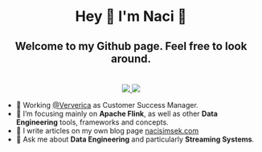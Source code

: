 <!--
**nacisimsek/nacisimsek** is a ✨ _special_ ✨ repository because its `README.md` (this file) appears on your GitHub profile.

Here are some ideas to get you started:

- 🔭 I’m currently working on ...
- 🌱 I’m currently learning ...
- 👯 I’m looking to collaborate on ...
- 🤔 I’m looking for help with ...
- 💬 Ask me about ...
- 📫 How to reach me: ...
- 😄 Pronouns: ...
- ⚡ Fun fact: ...
-->



# <p align="center">Hey 👋 I'm Naci 🌴</p>

## <p align="center">Welcome to my Github page. Feel free to look around.</p>

<p align="center"><br/>
 <a href="https://www.linkedin.com/in/nacisimsek/">
  <img src="https://img.shields.io/badge/linkedin-Naci%20Simsek-blue?style=flat-square&logo=linkedin">
 </a>
 <a href="mailto:nacisimsek@gmail.com">
  <img src="https://img.shields.io/badge/Email-nacisimsek%40gmail.com-red?style=flat-square&logo=gmail&logoColor=white">
 </a>
</p>

- 🔭 Working [@Ververica](https://www.ververica.com/) as Customer Success Manager.
- 🌱 I’m focusing mainly on **Apache Flink**, as well as other **Data Engineering** tools, frameworks and concepts.
- 📝 I write articles on my own blog page [nacisimsek.com](https://nacisimsek.com)
- 💬 Ask me about **Data Engineering** and particularly **Streaming Systems**.
